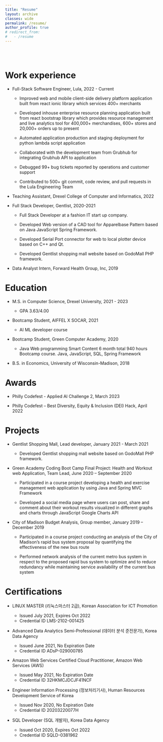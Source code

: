 ```yaml
---
title: "Resume"
layout: archive
classes: wide
permalink: /resume/
author_profile: true
# redirect_from:
#   - /resume
---
```


<br/><br/>

Work experience
======
* Full-Stack Software Engineer, Lula, 2022 - Current

    - Improved web and mobile client-side delivery platform application built from react ionic library which services 400+ merchants 

    - Developed inhouse enterprise resource planning application built from react bootstrap library which provides resource management and live analytics tool for 400,000+ merchandises, 600+ stores and 20,000+ orders up to present

    - Automated application production and staging deployment for python lambda script application

    - Collaborated with the development team from Grubhub for integrating Grubhub API to application

    - Debugged 99+ bug tickets reported by operations and customer support 
    
    - Contributed to 500+ git commit, code review, and pull requests in the Lula Engineering Team


* Teaching Assistant, Drexel College of Computer and Informatics, 2022 

* Full Stack Developer, Gentlist, 2020-2021

    - Full Stack Developer at a fashion IT start up company. 

    - Developed Web version of a CAD tool for Apparelbase Pattern based on Java JavaScript Spring Framework. 

    - Developed Serial Port connector for web to local plotter device based on C++ and Qt. 

    - Developed Gentlist shopping mall website based on GodoMall PHP framework. 

* Data Analyst Intern, Forward Health Group, Inc, 2019


Education
======

* M.S. in Computer Science, Drexel University, 2021 - 2023
    - GPA 3.63/4.00

* Bootcamp Student, AIFFEL X SOCAR, 2021
    - AI ML developer course 

* Bootcamp Student, Green Computer Academy, 2020
    - Java Web programming Smart Content 6 month total 940 hours Bootcamp course. Java, JavaScript, SQL, Spring Framework

* B.S. in Economics, University of Wisconsin-Madison, 2018


Awards
======

* Philly Codefest - Applied AI Challenge 2, March 2023

* Philly Codefest – Best Diversity, Equity & Inclusion (DEI) Hack, April 2022

Projects
======

* Gentlist Shopping Mall, Lead developer, January 2021 - March 2021

    - Developed Gentlist shopping mall website based on GodoMall PHP framework.  

* Green Academy Coding Boot Camp Final Project: Health and Workout web Application, Team Lead, June 2020 – September 2020

    - Participated in a course project developing a health and exercise management web application by using Java and Spring MVC Framework 
    
    - Developed a social media page where users can post, share and comment about their workout results visualized in different graphs and charts through JavaScript Google Charts API

* City of Madison Budget Analysis, Group member, January 2019 – December 2019

    - Participated in a course project conducting an analysis of the City of Madison’s rapid bus system proposal by quantifying the effectiveness of the new bus route 

    - Performed network analysis of the current metro bus system in respect to the proposed rapid bus system to optimize and to reduce redundancy while maintaining service availability of the current bus system



Certifications
=====

* LINUX MASTER (리눅스마스터 2급), Korean Association for ICT Promotion

    - Issued July 2021, Expires Oct 2022
    - Credential ID LMS-2102-001425

* Advanced Data Analytics Semi-Professional (데이터 분석 준전문가), Korea Data Agency

    - Issued June 2021, No Expiration Date
    - Credential ID ADsP-029000785

* Amazon Web Services Certified Cloud Practitioner, Amazon Web Services (AWS)

    - Issued May 2021, No Expiration Date
    - Credential ID 32HKMCJDCJF41NCF

* Engineer Information Processing (정보처리기사), Human Resources Development Service of Korea

    - Issued Nov 2020, No Expiration Date
    - Credential ID 20203220077H

* SQL Developer (SQL 개발자), Korea Data Agency

    - Issued Oct 2020, Expires Oct 2022
    - Credential ID SQLD-0381962





